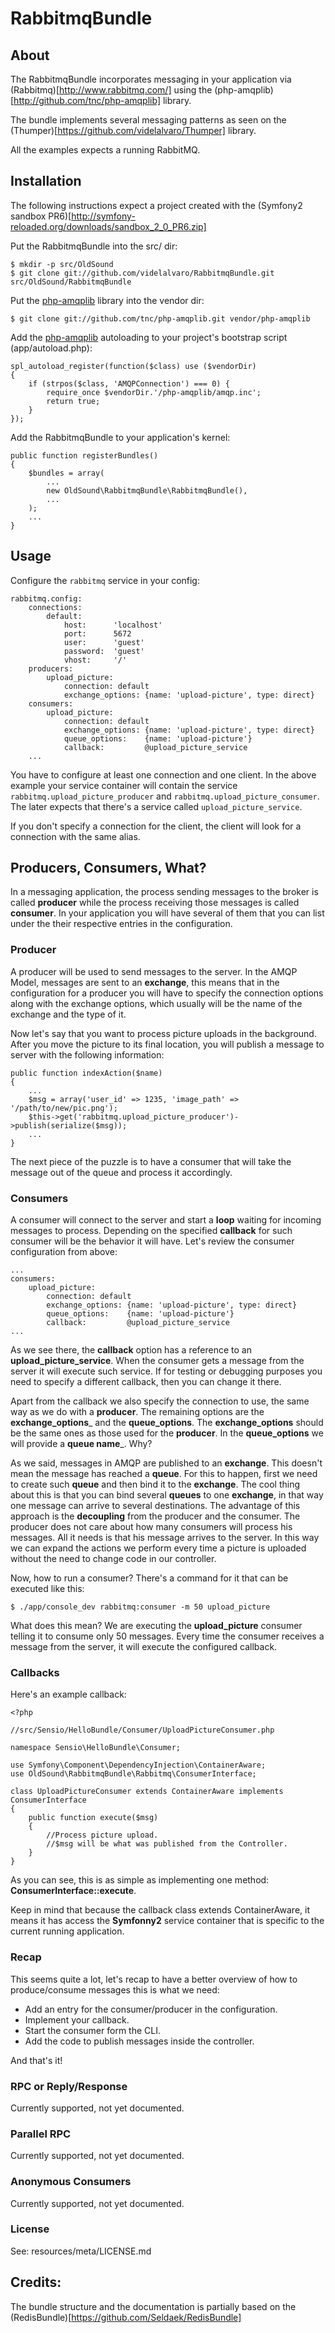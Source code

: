 # RabbitmqBundle #

## About ##

The RabbitmqBundle incorporates messaging in your application via (Rabbitmq)[http://www.rabbitmq.com/] using the (php-amqplib)[http://github.com/tnc/php-amqplib] library.

The bundle implements several messaging patterns as seen on the (Thumper)[https://github.com/videlalvaro/Thumper] library.

All the examples expects a running RabbitMQ.

## Installation ##

The following instructions expect a project created with the (Symfony2 sandbox PR6)[http://symfony-reloaded.org/downloads/sandbox_2_0_PR6.zip]

Put the RabbitmqBundle into the src/ dir:

    $ mkdir -p src/OldSound
    $ git clone git://github.com/videlalvaro/RabbitmqBundle.git src/OldSound/RabbitmqBundle

Put the [php-amqplib](http://github.com/tnc/php-amqplib) library into the vendor dir:

    $ git clone git://github.com/tnc/php-amqplib.git vendor/php-amqplib

Add the [php-amqplib](http://github.com/tnc/php-amqplib) autoloading to your project's bootstrap script (app/autoload.php):

    spl_autoload_register(function($class) use ($vendorDir)
    {
        if (strpos($class, 'AMQPConnection') === 0) {
            require_once $vendorDir.'/php-amqplib/amqp.inc';
            return true;
        }
    });

Add the RabbitmqBundle to your application's kernel:

    public function registerBundles()
    {
        $bundles = array(
            ...
            new OldSound\RabbitmqBundle\RabbitmqBundle(),
            ...
        );
        ...
    }


## Usage ##

Configure the `rabbitmq` service in your config:

    rabbitmq.config:
        connections:
            default:
                host:      'localhost'
                port:      5672
                user:      'guest'
                password:  'guest'
                vhost:     '/'
        producers:
            upload_picture:
                connection: default
                exchange_options: {name: 'upload-picture', type: direct}
        consumers:
            upload_picture:
                connection: default
                exchange_options: {name: 'upload-picture', type: direct}
                queue_options:    {name: 'upload-picture'}
                callback:         @upload_picture_service
        ...

You have to configure at least one connection and one client. In the above
example your service container will contain the service `rabbitmq.upload_picture_producer` and `rabbitmq.upload_picture_consumer`. The later expects that there's a service called `upload_picture_service`.

If you don't specify a connection for the client, the client will look for a connection with the same alias.

## Producers, Consumers, What? ##

In a messaging application, the process sending messages to the broker is called __producer__ while the process receiving those messages is called __consumer__. In your application you will have several of them that you can list under the their respective entries in the configuration.

### Producer ###

A producer will be used to send messages to the server. In the AMQP Model, messages are sent to an __exchange__, this means that in the configuration for a producer you will have to specify the connection options along with the exchange options, which usually will be the name of the exchange and the type of it.

Now let's say that you want to process picture uploads in the background. After you move the picture to its final location, you will publish a message to server with the following information: 

    public function indexAction($name)
    {
        ...
        $msg = array('user_id' => 1235, 'image_path' => '/path/to/new/pic.png');
        $this->get('rabbitmq.upload_picture_producer')->publish(serialize($msg));
        ...
    }
    
The next piece of the puzzle is to have a consumer that will take the message out of the queue and process it accordingly.

### Consumers ###

A consumer will connect to the server and start a __loop__  waiting for incoming messages to process. Depending on the specified __callback__ for such consumer will be the behavior it will have. Let's review the consumer configuration from above:

    ...
    consumers:
        upload_picture:
            connection: default
            exchange_options: {name: 'upload-picture', type: direct}
            queue_options:    {name: 'upload-picture'}
            callback:         @upload_picture_service
    ...
    
As we see there, the __callback__ option has a reference to an __upload\_picture\_service__. When the consumer gets a message from the server it will execute such service. If for testing or debugging purposes you need to specify a different callback, then you can change it there. 

Apart from the callback we also specify the connection to use, the same way as we do with a __producer__. The remaining options are the __exchange\_options___ and the __queue\_options__. The __exchange\_options__ should be the same ones as those used for the __producer__. In the __queue\_options__ we will provide a __queue name___. Why?

As we said, messages in AMQP are published to an __exchange__. This doesn't mean the message has reached a __queue__. For this to happen, first we need to create such __queue__ and then bind it to the __exchange__. The cool thing about this is that you can bind several __queues__ to one __exchange__, in that way one message can arrive to several destinations. The advantage of this approach is the __decoupling__ from the producer and the consumer. The producer does not care about how many consumers will process his messages. All it needs is that his message arrives to the server. In this way we can expand the actions we perform every time a picture is uploaded without the need to change code in our controller.

Now, how to run a consumer? There's a command for it that can be executed like this:

    $ ./app/console_dev rabbitmq:consumer -m 50 upload_picture
    
What does this mean? We are executing the __upload\_picture__ consumer telling it to consume only 50 messages. Every time the consumer receives a message from the server, it will execute the configured callback. 

### Callbacks ###

Here's an example callback:

    <?php
    
    //src/Sensio/HelloBundle/Consumer/UploadPictureConsumer.php

    namespace Sensio\HelloBundle\Consumer;

    use Symfony\Component\DependencyInjection\ContainerAware;
    use OldSound\RabbitmqBundle\Rabbitmq\ConsumerInterface;

    class UploadPictureConsumer extends ContainerAware implements ConsumerInterface
    {
        public function execute($msg)
        {
            //Process picture upload. 
            //$msg will be what was published from the Controller.
        }
    }
    
As you can see, this is as simple as implementing one method: __ConsumerInterface::execute__.

Keep in mind that because the callback class extends ContainerAware, it means it has access the __Symfonny2__ service container that is specific to the current running application.

### Recap ###

This seems quite a lot, let's recap to have a better overview of how to produce/consume messages this is what we need:

- Add an entry for the consumer/producer in the configuration.
- Implement your callback.
- Start the consumer form the CLI.
- Add the code to publish messages inside the controller.

And that's it!

### RPC or Reply/Response ###

Currently supported, not yet documented.

### Parallel RPC ###

Currently supported, not yet documented.

### Anonymous Consumers ###

Currently supported, not yet documented.

### License ###

See: resources/meta/LICENSE.md

## Credits:

The bundle structure and the documentation is partially based on the (RedisBundle)[https://github.com/Seldaek/RedisBundle]